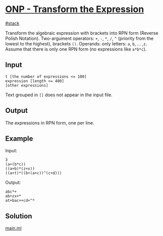 # [ONP - Transform the Expression](https://www.spoj.com/problems/ONP/)

[#stack](https://www.spoj.com/problems/tag/stack)

Transform the algebraic expression with brackets into RPN form (Reverse Polish Notation).  Two-argument operators: `+`, `-`, `*`, `/`, `^` (priority from the lowest to the highest), brackets `()`.  Operands: only letters: `a`, `b`, ... ,`z`.  Assume that there is only one RPN form (no expressions like `a*b*c`).

## Input

```
t [the number of expressions <= 100]
expression [length <= 400]
[other expressions]
```

 Text grouped in `[]` does not appear in the input file.

## Output

The expressions in RPN form, one per line.

## Example

Input:
```
3
(a+(b*c))
((a+b)*(z+x))
((a+t)*((b+(a+c))^(c+d)))
```

Output:
```
abc*+
ab+zx+*
at+bac++cd+^*
```

## Solution

[main.ml](main.ml)
